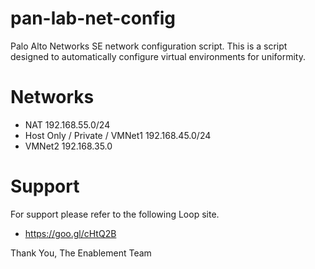 # pan-lab-net-config
Palo Alto Networks SE network configuration script. This is a script designed to
automatically configure virtual environments for uniformity.

# Networks
* NAT 192.168.55.0/24
* Host Only / Private / VMNet1 192.168.45.0/24
* VMNet2 192.168.35.0

# Support
For support please refer to the following Loop site.

* https://goo.gl/cHtQ2B

Thank You,
The Enablement Team
